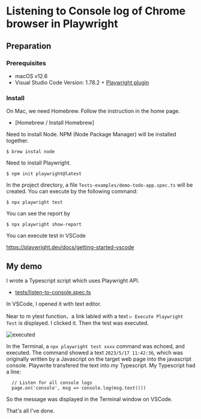 # Listening to Console log of Chrome browser in Playwright

## Preparation

### Prerequisites

- macOS v12.6
- Visual Studio Code Version: 1.78.2 + [Playwright plugin](https://playwright.dev/docs/getting-started-vscode)

### Install

On Mac, we need Homebrew. Follow the instruction in the home page.

- [Homebrew / Install Homebrew]

Need to install Node. NPM (Node Package Manager) will be installed together.

```
$ brew instal node
```

Need to install Playwright.

```
$ npm init playwright@latest
```

In the project directory, a file `Tests-examples/demo-todo-app.spec.ts` will be created. You can execute by the following command:

```
$ npx playwright test
```

You can see the report by

```
$ npx playwright show-report
```

You can execute test in VSCode

https://playwright.dev/docs/getting-started-vscode


## My demo

I wrote a Typescript script which uses Playwright API.

- [tests/listen-to-console.spec.ts](https://github.com/kazurayam/ListenBrowserConsoleLogInPlaywright/blob/master/tests/listen-to-console.spec.ts)

In VSCode, I opened it with text editor.

Near to m ytest function、a link labled with a text `▷ Execute Playwright Test` is displayed. I clicked it. Then the test was executed.

![executed](https://kazurayam.github.io/ListenBrowserConsoleLogInPlaywright/images/Execute%20Playwright%20Test.png)

In the Terminal, a `npx playwright test xxxx` command was echoed, and executed. The command showed a text `2023/5/17 11:42:36`, which was originally written by a Javascript on the target web page into the javascript console. Playwrite transfered the text into my Typescript. My Typescript had a line:

```
  // Listen for all console logs
  page.on('console', msg => console.log(msg.text()))
```

So the message was displayed in the Terminal window on VSCode.

That's all I've done.

